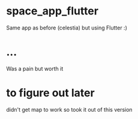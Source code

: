 # space_app_flutter

Same app as before (celestia) but using Flutter :)

# ...

Was a pain but worth it

# to figure out later

didn't get map to work so took it out of this version
